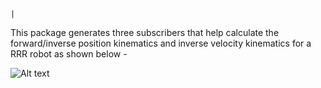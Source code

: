                                                                                |
This package generates three subscribers that help calculate the 
forward/inverse position kinematics and inverse velocity kinematics for a RRR
robot as shown below -

![Alt text](https://github.com/WaliaRohan/WaliaRohan/blob/main/fk/RRR.jpg "RRR Robot Diagram")
